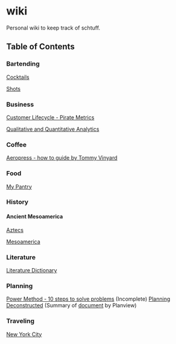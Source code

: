 # wiki

Personal wiki to keep track of schtuff.

## Table of Contents

### Bartending

[Cocktails](bartending/cocktails.md)

[Shots](bartending/shots.md)

### Business

[Customer Lifecycle - Pirate Metrics](business/customerlifecycle-piratemetrics.md)

[Qualitative and Quantitative Analytics](business/qualitative-quantitative-analytics.md)

### Coffee

[Aeropress - how to guide by Tommy Vinyard](coffee/aeropress.md)

### Food

[My Pantry](food/mypantry.md)

### History

#### Ancient Mesoamerica

[Aztecs](history/ancientMesoamerica/aztecs.md)

[Mesoamerica](history/ancientMesoamerica/mesoamerica.md)

### Literature

[Literature Dictionary](literature/litdictionary.md)

### Planning

[Power Method - 10 steps to solve problems](planning/powermethod-10steps.md)
(Incomplete) [Planning Deconstructed](planning/planning-deconstructed.md) (Summary of [document](planning/assets/Planning-deconstructed.pdf) by Planview)

### Traveling

[New York City](traveling/nyc.md)